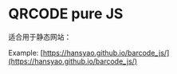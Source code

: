 # QRCODE pure JS

适合用于静态网站：

Example: [https://hansyao.github.io/barcode_js/](https://hansyao.github.io/barcode_js/)